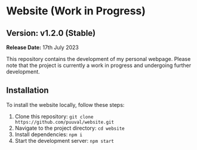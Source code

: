 # Website (Work in Progress)

## Version: v1.2.0 (Stable)

**Release Date:** 17th July 2023

This repository contains the development of my personal webpage. Please note that the project is currently a work in progress and undergoing further development. 

## Installation
To install the website locally, follow these steps:

1. Clone this repository: `git clone https://github.com/puuval/website.git`
2. Navigate to the project directory: `cd website`
3. Install dependencies: `npm i`
4. Start the development server: `npm start`
